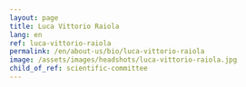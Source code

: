 ```yaml
---
layout: page
title: Luca Vittorio Raiola
lang: en
ref: luca-vittorio-raiola
permalink: /en/about-us/bio/luca-vittorio-raiola
image: /assets/images/headshots/luca-vittorio-raiola.jpg
child_of_ref: scientific-committee
---
```

